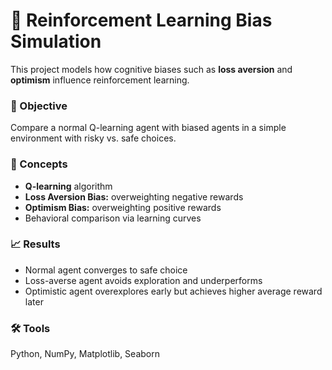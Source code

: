 # 🧠 Reinforcement Learning Bias Simulation

This project models how cognitive biases such as **loss aversion** and **optimism** influence reinforcement learning.

### 🎯 Objective
Compare a normal Q-learning agent with biased agents in a simple environment with risky vs. safe choices.

### 🧩 Concepts
- **Q-learning** algorithm
- **Loss Aversion Bias:** overweighting negative rewards
- **Optimism Bias:** overweighting positive rewards
- Behavioral comparison via learning curves

### 📈 Results
- Normal agent converges to safe choice
- Loss-averse agent avoids exploration and underperforms
- Optimistic agent overexplores early but achieves higher average reward later

### 🛠️ Tools
Python, NumPy, Matplotlib, Seaborn
